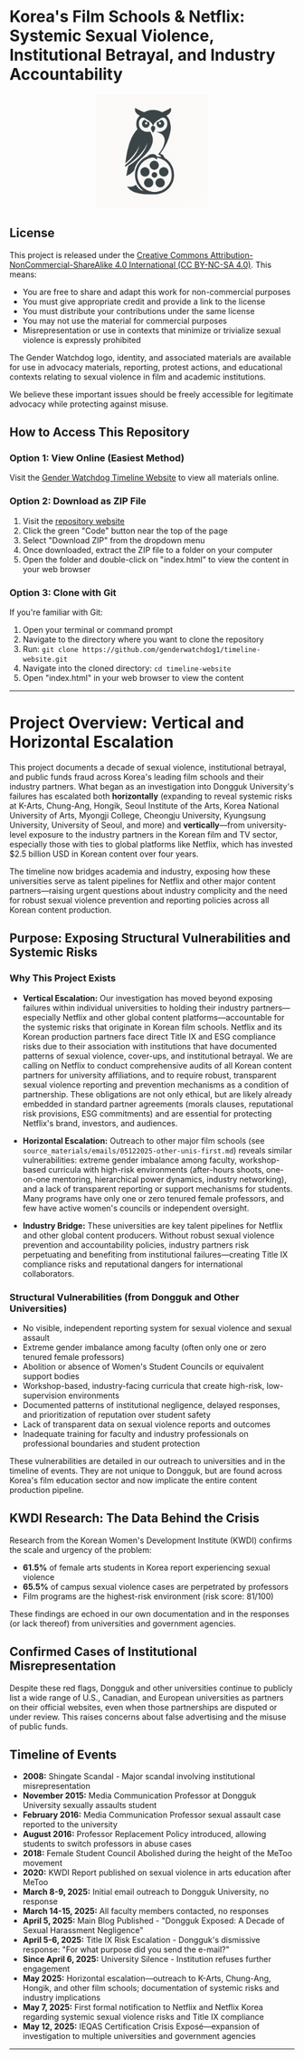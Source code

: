# Korea's Film Schools & Netflix: Systemic Sexual Violence, Institutional Betrayal, and Industry Accountability

<div align="center">
  <img src="imgs/gender-watchdog-icon-04142025.png" alt="Gender Watchdog Icon" width="200">
</div>

## License

This project is released under the [Creative Commons Attribution-NonCommercial-ShareAlike 4.0 International (CC BY-NC-SA 4.0)](http://creativecommons.org/licenses/by-nc-sa/4.0/). This means:

- You are free to share and adapt this work for non-commercial purposes
- You must give appropriate credit and provide a link to the license
- You must distribute your contributions under the same license
- You may not use the material for commercial purposes
- Misrepresentation or use in contexts that minimize or trivialize sexual violence is expressly prohibited

The Gender Watchdog logo, identity, and associated materials are available for use in advocacy materials, reporting, protest actions, and educational contexts relating to sexual violence in film and academic institutions.

We believe these important issues should be freely accessible for legitimate advocacy while protecting against misuse.

## How to Access This Repository

### Option 1: View Online (Easiest Method)
Visit the [Gender Watchdog Timeline Website](https://genderwatchdog.org) to view all materials online.

### Option 2: Download as ZIP File
1. Visit the [repository website](https://github.com/genderwatchdog1/timeline-website)
2. Click the green "Code" button near the top of the page
3. Select "Download ZIP" from the dropdown menu
4. Once downloaded, extract the ZIP file to a folder on your computer
5. Open the folder and double-click on "index.html" to view the content in your web browser

### Option 3: Clone with Git
If you're familiar with Git:
1. Open your terminal or command prompt
2. Navigate to the directory where you want to clone the repository
3. Run: `git clone https://github.com/genderwatchdog1/timeline-website.git`
4. Navigate into the cloned directory: `cd timeline-website`
5. Open "index.html" in your web browser to view the content

---

# Project Overview: Vertical and Horizontal Escalation

This project documents a decade of sexual violence, institutional betrayal, and public funds fraud across Korea's leading film schools and their industry partners. What began as an investigation into Dongguk University's failures has escalated both **horizontally** (expanding to reveal systemic risks at K-Arts, Chung-Ang, Hongik, Seoul Institute of the Arts, Korea National University of Arts, Myongji College, Cheongju University, Kyungsung University, University of Seoul, and more) and **vertically**—from university-level exposure to the industry partners in the Korean film and TV sector, especially those with ties to global platforms like Netflix, which has invested $2.5 billion USD in Korean content over four years.

The timeline now bridges academia and industry, exposing how these universities serve as talent pipelines for Netflix and other major content partners—raising urgent questions about industry complicity and the need for robust sexual violence prevention and reporting policies across all Korean content production.

## Purpose: Exposing Structural Vulnerabilities and Systemic Risks

### Why This Project Exists

- **Vertical Escalation:** Our investigation has moved beyond exposing failures within individual universities to holding their industry partners—especially Netflix and other global content platforms—accountable for the systemic risks that originate in Korean film schools. Netflix and its Korean production partners face direct Title IX and ESG compliance risks due to their association with institutions that have documented patterns of sexual violence, cover-ups, and institutional betrayal. We are calling on Netflix to conduct comprehensive audits of all Korean content partners for university affiliations, and to require robust, transparent sexual violence reporting and prevention mechanisms as a condition of partnership. These obligations are not only ethical, but are likely already embedded in standard partner agreements (morals clauses, reputational risk provisions, ESG commitments) and are essential for protecting Netflix's brand, investors, and audiences.

- **Horizontal Escalation:** Outreach to other major film schools (see `source_materials/emails/05122025-other-unis-first.md`) reveals similar vulnerabilities: extreme gender imbalance among faculty, workshop-based curricula with high-risk environments (after-hours shoots, one-on-one mentoring, hierarchical power dynamics, industry networking), and a lack of transparent reporting or support mechanisms for students. Many programs have only one or zero tenured female professors, and few have active women's councils or independent oversight.

- **Industry Bridge:** These universities are key talent pipelines for Netflix and other global content producers. Without robust sexual violence prevention and accountability policies, industry partners risk perpetuating and benefiting from institutional failures—creating Title IX compliance risks and reputational dangers for international collaborators.

### Structural Vulnerabilities (from Dongguk and Other Universities)

- No visible, independent reporting system for sexual violence and sexual assault
- Extreme gender imbalance among faculty (often only one or zero tenured female professors)
- Abolition or absence of Women's Student Councils or equivalent support bodies
- Workshop-based, industry-facing curricula that create high-risk, low-supervision environments
- Documented patterns of institutional negligence, delayed responses, and prioritization of reputation over student safety
- Lack of transparent data on sexual violence reports and outcomes
- Inadequate training for faculty and industry professionals on professional boundaries and student protection

These vulnerabilities are detailed in our outreach to universities and in the timeline of events. They are not unique to Dongguk, but are found across Korea's film education sector and now implicate the entire content production pipeline.

## KWDI Research: The Data Behind the Crisis

Research from the Korean Women's Development Institute (KWDI) confirms the scale and urgency of the problem:

- **61.5%** of female arts students in Korea report experiencing sexual violence
- **65.5%** of campus sexual violence cases are perpetrated by professors
- Film programs are the highest-risk environment (risk score: 81/100)

These findings are echoed in our own documentation and in the responses (or lack thereof) from universities and government agencies.

## Confirmed Cases of Institutional Misrepresentation

Despite these red flags, Dongguk and other universities continue to publicly list a wide range of U.S., Canadian, and European universities as partners on their official websites, even when those partnerships are disputed or under review. This raises concerns about false advertising and the misuse of public funds.

## Timeline of Events

- **2008:** Shingate Scandal - Major scandal involving institutional misrepresentation
- **November 2015:** Media Communication Professor at Dongguk University sexually assaults student
- **February 2016:** Media Communication Professor sexual assault case reported to the university
- **August 2016:** Professor Replacement Policy introduced, allowing students to switch professors in abuse cases
- **2018:** Female Student Council Abolished during the height of the MeToo movement
- **2020:** KWDI Report published on sexual violence in arts education after MeToo
- **March 8-9, 2025:** Initial email outreach to Dongguk University, no response
- **March 14-15, 2025:** All faculty members contacted, no responses
- **April 5, 2025:** Main Blog Published - "Dongguk Exposed: A Decade of Sexual Harassment Negligence"
- **April 5-6, 2025:** Title IX Risk Escalation - Dongguk's dismissive response: "For what purpose did you send the e-mail?"
- **Since April 6, 2025:** University Silence - Institution refuses further engagement
- **May 2025:** Horizontal escalation—outreach to K-Arts, Chung-Ang, Hongik, and other film schools; documentation of systemic risks and industry implications
- **May 7, 2025:** First formal notification to Netflix and Netflix Korea regarding systemic sexual violence risks and Title IX compliance
- **May 12, 2025:** IEQAS Certification Crisis Exposé—expansion of investigation to multiple universities and government agencies

---

